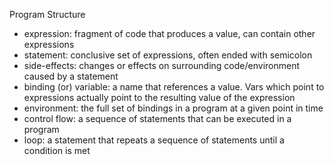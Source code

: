 Program Structure
- expression: fragment of code that produces a value, can contain other expressions
- statement: conclusive set of expressions, often ended with semicolon
- side-effects: changes or effects on surrounding code/environment caused by a statement
- binding (or) variable: a name that references a value. Vars which point to expressions actually point to the resulting value of the expression
- environment: the full set of bindings in a program at a given point in time
- control flow: a sequence of statements that can be executed in a program
- loop: a statement that repeats a sequence of statements until a condition is met